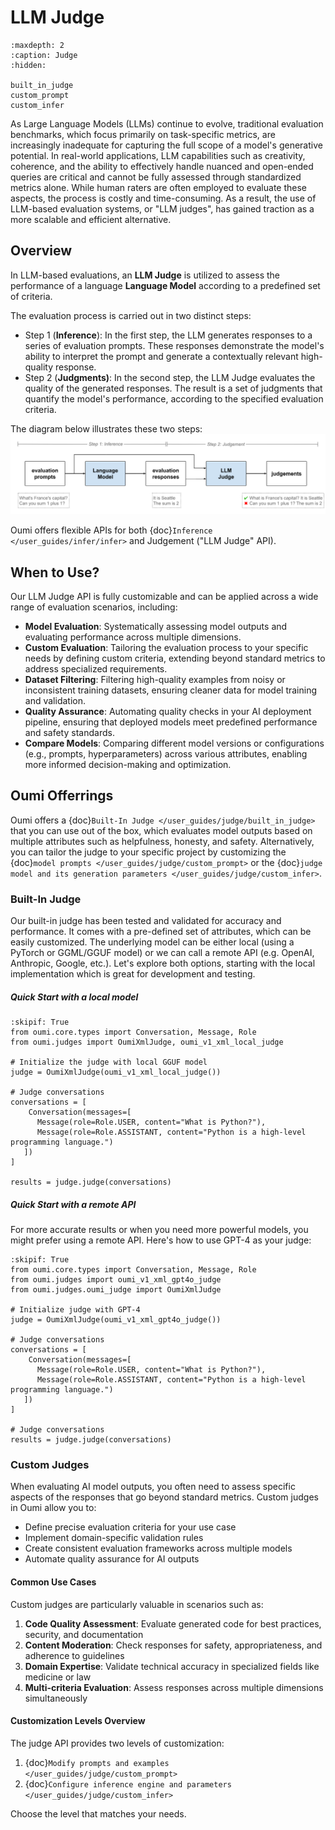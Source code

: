 # LLM Judge

```{toctree}
:maxdepth: 2
:caption: Judge
:hidden:

built_in_judge
custom_prompt
custom_infer
```

As Large Language Models (LLMs) continue to evolve, traditional evaluation benchmarks, which focus primarily on task-specific metrics, are increasingly inadequate for capturing the full scope of a model's generative potential. In real-world applications, LLM capabilities such as creativity, coherence, and the ability to effectively handle nuanced and open-ended queries are critical and cannot be fully assessed through standardized metrics alone. While human raters are often employed to evaluate these aspects, the process is costly and time-consuming. As a result, the use of LLM-based evaluation systems, or "LLM judges", has gained traction as a more scalable and efficient alternative.

## Overview

In LLM-based evaluations, an **LLM Judge** is utilized to assess the performance of a language **Language Model** according to a predefined set of criteria.

The evaluation process is carried out in two distinct steps:

- Step 1 (**Inference**): In the first step, the LLM generates responses to a series of evaluation prompts. These responses demonstrate the model's ability to interpret the prompt and generate a contextually relevant high-quality response.
- Step 2 (**Judgments)**: In the second step, the LLM Judge evaluates the quality of the generated responses. The result is a set of judgments that quantify the model's performance, according to the specified evaluation criteria.

The diagram below illustrates these two steps:
![Judge Figure](./figures/judge_figure.svg)

Oumi offers flexible APIs for both {doc}`Inference </user_guides/infer/infer>` and Judgement ("LLM Judge" API).

## When to Use?

Our LLM Judge API is fully customizable and can be applied across a wide range of evaluation scenarios, including:

- **Model Evaluation**: Systematically assessing model outputs and evaluating performance across multiple dimensions.
- **Custom Evaluation**: Tailoring the evaluation process to your specific needs by defining custom criteria, extending beyond standard metrics to address specialized requirements.
- **Dataset Filtering**: Filtering high-quality examples from noisy or inconsistent training datasets, ensuring cleaner data for model training and validation.
- **Quality Assurance**: Automating quality checks in your AI deployment pipeline, ensuring that deployed models meet predefined performance and safety standards.
- **Compare Models**: Comparing different model versions or configurations (e.g., prompts, hyperparameters) across various attributes, enabling more informed decision-making and optimization.


## Oumi Offerrings

Oumi offers a {doc}`Built-In Judge </user_guides/judge/built_in_judge>` that you can use out of the box, which evaluates model outputs based on multiple attributes such as helpfulness, honesty, and safety. Alternatively, you can tailor the judge to your specific project by customizing the {doc}`model prompts </user_guides/judge/custom_prompt>` or the {doc}`judge model and its generation parameters </user_guides/judge/custom_infer>`.

### Built-In Judge

Our built-in judge has been tested and validated for accuracy and performance. It comes with a pre-defined set of attributes, which can be easily customized. The underlying model can be either local (using a PyTorch or GGML/GGUF model) or we can call a remote API (e.g. OpenAI, Anthropic, Google, etc.). Let's explore both options, starting with the local implementation which is great for development and testing.

##### Quick Start with a local model

```{testcode} python
:skipif: True
from oumi.core.types import Conversation, Message, Role
from oumi.judges import OumiXmlJudge, oumi_v1_xml_local_judge

# Initialize the judge with local GGUF model
judge = OumiXmlJudge(oumi_v1_xml_local_judge())

# Judge conversations
conversations = [
    Conversation(messages=[
      Message(role=Role.USER, content="What is Python?"),
      Message(role=Role.ASSISTANT, content="Python is a high-level programming language.")
   ])
]

results = judge.judge(conversations)
```

##### Quick Start with a remote API

For more accurate results or when you need more powerful models, you might prefer using a remote API. Here's how to use GPT-4 as your judge:

```{testcode} python
:skipif: True
from oumi.core.types import Conversation, Message, Role
from oumi.judges import oumi_v1_xml_gpt4o_judge
from oumi.judges.oumi_judge import OumiXmlJudge

# Initialize judge with GPT-4
judge = OumiXmlJudge(oumi_v1_xml_gpt4o_judge())

# Judge conversations
conversations = [
    Conversation(messages=[
      Message(role=Role.USER, content="What is Python?"),
      Message(role=Role.ASSISTANT, content="Python is a high-level programming language.")
   ])
]

# Judge conversations
results = judge.judge(conversations)
```

### Custom Judges

When evaluating AI model outputs, you often need to assess specific aspects of the responses that go beyond standard metrics. Custom judges in Oumi allow you to:

- Define precise evaluation criteria for your use case
- Implement domain-specific validation rules
- Create consistent evaluation frameworks across multiple models
- Automate quality assurance for AI outputs

#### Common Use Cases

Custom judges are particularly valuable in scenarios such as:

1. **Code Quality Assessment**: Evaluate generated code for best practices, security, and documentation
2. **Content Moderation**: Check responses for safety, appropriateness, and adherence to guidelines
3. **Domain Expertise**: Validate technical accuracy in specialized fields like medicine or law
4. **Multi-criteria Evaluation**: Assess responses across multiple dimensions simultaneously

#### Customization Levels Overview

The judge API provides two levels of customization:

1. {doc}`Modify prompts and examples </user_guides/judge/custom_prompt>`
2. {doc}`Configure inference engine and parameters </user_guides/judge/custom_infer>`

Choose the level that matches your needs.

<!--

## API Reference

Complete documentation for key classes:

- {py:class}`~oumi.judges.base_judge.BaseJudge`: Abstract base class for judge implementations
- {py:class}`~oumi.core.configs.JudgeConfig`: Configuration container and validator
- {py:class}`~oumi.core.types.conversation.TemplatedMessage`: Base class for structured messages
- {py:class}`~oumi.core.configs.JudgeAttribute`: Defines evaluation criteria and examples

For detailed method signatures and usage examples, see the API Documentation.

-->
